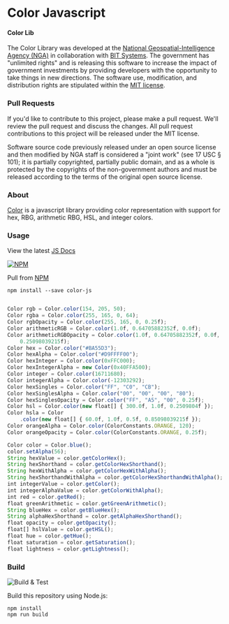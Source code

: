 # Color Javascript

#### Color Lib ####

The Color Library was developed at the [National Geospatial-Intelligence Agency (NGA)](http://www.nga.mil/) in collaboration with [BIT Systems](https://www.caci.com/bit-systems/). The government has "unlimited rights" and is releasing this software to increase the impact of government investments by providing developers with the opportunity to take things in new directions. The software use, modification, and distribution rights are stipulated within the [MIT license](http://choosealicense.com/licenses/mit/).

### Pull Requests ###
If you'd like to contribute to this project, please make a pull request. We'll review the pull request and discuss the changes. All pull request contributions to this project will be released under the MIT license.

Software source code previously released under an open source license and then modified by NGA staff is considered a "joint work" (see 17 USC § 101); it is partially copyrighted, partially public domain, and as a whole is protected by the copyrights of the non-government authors and must be released according to the terms of the original open source license.

### About ###

[Color](http://ngageoint.github.io/color-js/) is a javascript library providing color representation with support for hex, RBG, arithmetic RBG, HSL, and integer colors.

### Usage ###

View the latest [JS Docs](http://ngageoint.github.io/color-js/)

[![NPM](https://img.shields.io/npm/v/@ngageoint/color-js.svg)](https://www.npmjs.com/package/@ngageoint/color-js)

Pull from [NPM](https://www.npmjs.com/package/@ngageoint/color-js)

```install
npm install --save color-js
```

```javascript

Color rgb = Color.color(154, 205, 50);
Color rgba = Color.color(255, 165, 0, 64);
Color rgbOpacity = Color.color(255, 165, 0, 0.25f);
Color arithmeticRGB = Color.color(1.0f, 0.64705882352f, 0.0f);
Color arithmeticRGBOpacity = Color.color(1.0f, 0.64705882352f, 0.0f,
    0.25098039215f);
Color hex = Color.color("#BA55D3");
Color hexAlpha = Color.color("#D9FFFF00");
Color hexInteger = Color.color(0xFFC000);
Color hexIntegerAlpha = new Color(0x40FFA500);
Color integer = Color.color(16711680);
Color integerAlpha = Color.color(-12303292);
Color hexSingles = Color.color("FF", "C0", "CB");
Color hexSinglesAlpha = Color.color("00", "00", "00", "80");
Color hexSinglesOpacity = Color.color("FF", "A5", "00", 0.25f);
Color hsl = Color.color(new float[] { 300.0f, 1.0f, 0.2509804f });
Color hsla = Color
    .color(new float[] { 60.0f, 1.0f, 0.5f, 0.85098039215f });
Color orangeAlpha = Color.color(ColorConstants.ORANGE, 120);
Color orangeOpacity = Color.color(ColorConstants.ORANGE, 0.25f);

Color color = Color.blue();
color.setAlpha(56);
String hexValue = color.getColorHex();
String hexShorthand = color.getColorHexShorthand();
String hexWithAlpha = color.getColorHexWithAlpha();
String hexShorthandWithAlpha = color.getColorHexShorthandWithAlpha();
int integerValue = color.getColor();
int integerAlphaValue = color.getColorWithAlpha();
int red = color.getRed();
float greenArithmetic = color.getGreenArithmetic();
String blueHex = color.getBlueHex();
String alphaHexShorthand = color.getAlphaHexShorthand();
float opacity = color.getOpacity();
float[] hslValue = color.getHSL();
float hue = color.getHue();
float saturation = color.getSaturation();
float lightness = color.getLightness();

```

### Build ###

![Build & Test](https://github.com/ngageoint/color-js/actions/workflows/build-test.yml/badge.svg)

Build this repository using Node.js:

    npm install
    npm run build